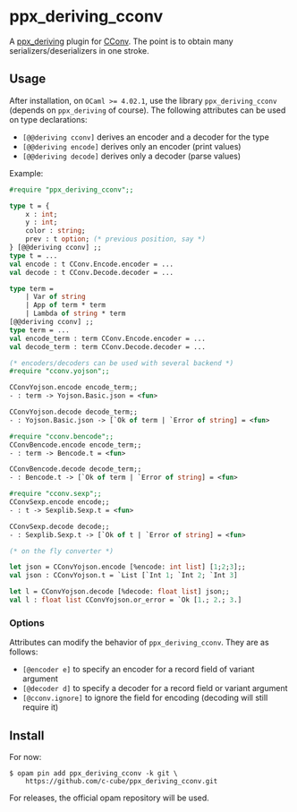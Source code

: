 # ppx_deriving_cconv

A [ppx_deriving](https://github.com/whitequark/ppx_deriving) plugin
for [CConv](https://github.com/c-cube/cconv). The point is to obtain
many serializers/deserializers in one stroke.

## Usage

After installation, on `OCaml >= 4.02.1`, use the library `ppx_deriving_cconv`
(depends on `ppx_deriving` of course). The following attributes can be used
on type declarations:

- `[@@deriving cconv]` derives an encoder and a decoder for the type
- `[@@deriving encode]` derives only an encoder (print values)
- `[@@deriving decode]` derives only a decoder (parse values)

Example:

```ocaml
#require "ppx_deriving_cconv";;

type t = {
    x : int;
    y : int;
    color : string;
    prev : t option; (* previous position, say *)
} [@@deriving cconv] ;;
type t = ...
val encode : t CConv.Encode.encoder = ...
val decode : t CConv.Decode.decoder = ...

type term =
    | Var of string
    | App of term * term
    | Lambda of string * term
[@@deriving cconv] ;;
type term = ...
val encode_term : term CConv.Encode.encoder = ...
val decode_term : term CConv.Decode.decoder = ...

(* encoders/decoders can be used with several backend *)
#require "cconv.yojson";;

CConvYojson.encode encode_term;;
- : term -> Yojson.Basic.json = <fun>

CConvYojson.decode decode_term;;
- : Yojson.Basic.json -> [`Ok of term | `Error of string] = <fun>

#require "cconv.bencode";;
CConvBencode.encode encode_term;;
- : term -> Bencode.t = <fun>

CConvBencode.decode decode_term;;
- : Bencode.t -> [`Ok of term | `Error of string] = <fun>

#require "cconv.sexp";;
CConvSexp.encode encode;;
- : t -> Sexplib.Sexp.t = <fun>

CConvSexp.decode decode;;
- : Sexplib.Sexp.t -> [`Ok of t | `Error of string] = <fun>

(* on the fly converter *)

let json = CConvYojson.encode [%encode: int list] [1;2;3];;
val json : CConvYojson.t = `List [`Int 1; `Int 2; `Int 3]

let l = CConvYojson.decode [%decode: float list] json;;
val l : float list CConvYojson.or_error = `Ok [1.; 2.; 3.]

```

### Options

Attributes can modify the behavior of `ppx_deriving_cconv`. They are as follows:

- `[@encoder e]` to specify an encoder for a record field of variant argument
- `[@decoder d]` to specify a decoder for a record field or variant argument
- `[@cconv.ignore]` to ignore the field for encoding (decoding will still require it)

## Install

For now:

    $ opam pin add ppx_deriving_cconv -k git \
        https://github.com/c-cube/ppx_deriving_cconv.git

For releases, the official opam repository will be used.
